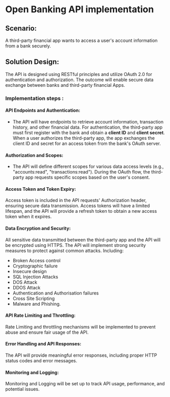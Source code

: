 

# Open Banking API implementation

## Scenario:
 A third-party financial app wants to access a user's account information from a bank securely. 

## Solution Design:
The API is designed using RESTful principles and utilize OAuth 2.0 for authentication and authorization.  The outcome will enable secure data exchange between banks and third-party financial Apps.

### Implementation steps :

#### API Endpoints and Authentication:

- The API will have endpoints to retrieve account information, transaction history, and other financial data.
For authentication, the third-party app must first register with the bank and obtain a **client ID** and **client secret**.
When a user authorizes the third-party app, the app exchanges the client ID and secret for an access token from the bank's OAuth server.

#### Authorization and Scopes:

- The API will define different scopes for various data access levels (e.g., "accounts:read", "transactions:read").
During the OAuth flow, the third-party app requests specific scopes based on the user's consent.

#### Access Token and Token Expiry:

Access token is included in the API requests' Authorization header, ensuring secure data transmission.
Access tokens will have a limited lifespan, and the API will provide a refresh token to obtain a new access token when it expires.

#### Data Encryption and Security:

All sensitive data transmitted between the third-party app and the API will be encrypted using HTTPS.
The API will implement strong security measures to protect against common attacks. Including:

- Broken Access control
- Cryptographic failure
- Insecure design
- SQL Injection Attacks
- DOS Attack
- DDOS Attack
- Authentication and Authorisation failures
- Cross Site Scripting
- Malware and Phishing.

#### API Rate Limiting and Throttling:

Rate Limiting and throttling mechanisms will be implemented to prevent abuse and ensure fair usage of the API.


#### Error Handling and API Responses:

The API will provide meaningful error responses, including proper HTTP status codes and error messages.

#### Monitoring and Logging:

Monitoring and Logging will be set up to track API usage, performance, and potential issues.
